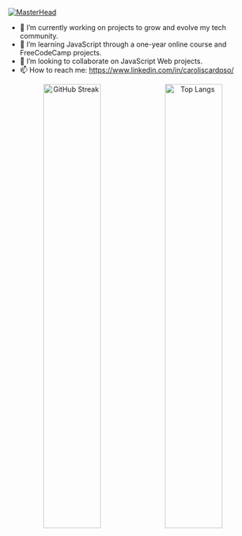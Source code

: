 [![MasterHead](https://live.staticflickr.com/65535/53422361253_268e9b9586_b.jpg)](https://github.com/carolisc)

- 🔭 I’m currently working on projects to grow and evolve my tech community.
- 🌱 I’m learning JavaScript through a one-year online course and FreeCodeCamp projects.
- 👯 I’m looking to collaborate on JavaScript Web projects.
- 📫 How to reach me: https://www.linkedin.com/in/caroliscardoso/

<div align="center">
  <img src="https://github-readme-streak-stats.herokuapp.com?user=carolisc&theme=dark" alt="GitHub Streak" width="48%">
  <img src="https://github-readme-stats.vercel.app/api/top-langs/?username=carolisc&layout=compact&theme=vision-friendly-dark" alt="Top Langs" width="48%">
</div>

